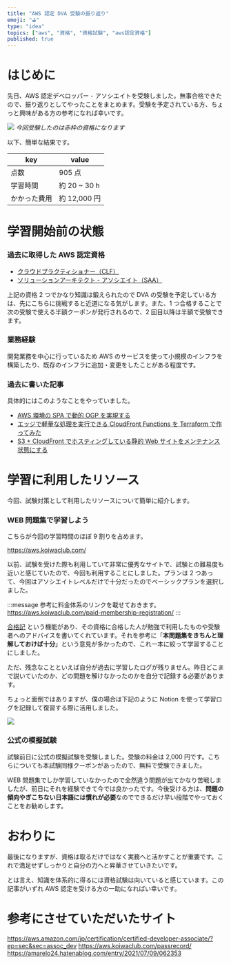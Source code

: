 ```yaml
---
title: "AWS 認定 DVA 受験の振り返り"
emoji: "⛳"
type: "idea"
topics: ["aws", "資格", "資格試験", "aws認定資格"]
published: true
---
```

# はじめに

先日、AWS 認定デベロッパー - アソシエイトを受験しました。無事合格できたので、振り返りとしてやったことをまとめます。受験を予定されている方、ちょっと興味がある方の参考になれば幸いです。

![](https://storage.googleapis.com/zenn-user-upload/79bc7e993a9631e0861a268d.png)
*今回受験したのは赤枠の資格になります*

以下、簡単な結果です。

 | key | value
 --- | ---
 点数 | 905 点
 学習時間 | 約 20 ~ 30 h
 かかった費用 | 約 12,000 円

# 学習開始前の状態

### 過去に取得した AWS 認定資格

- [クラウドプラクティショナー（CLF）](https://aws.amazon.com/jp/certification/certified-cloud-practitioner/)
- [ソリューションアーキテクト - アソシエイト（SAA）](https://aws.amazon.com/jp/certification/certified-solutions-architect-associate/)

上記の資格 2 つでかなり知識は鍛えられたので DVA の受験を予定している方は、先にこちらに挑戦すると近道になる気がします。また、1 つ合格することで次の受験で使える半額クーポンが発行されるので、2 回目以降は半額で受験できます。

###  業務経験

開発業務を中心に行っているため AWS のサービスを使って小規模のインフラを構築したり、既存のインフラに追加・変更をしたことがある程度です。

### 過去に書いた記事

具体的にはこのようなことをやっていました。

- [AWS 環境の SPA で動的 OGP を実現する](https://zenn.dev/ysmtegsr/articles/bc00386d731bb3ab70bc)
- [エッジで軽量な処理を実行できる CloudFront Functions を Terraform で作ってみた](https://zenn.dev/ysmtegsr/articles/d4eb3e8493b7a5ccd427)
- [S3 \+ CloudFront でホスティングしている静的 Web サイトをメンテナンス状態にする](https://zenn.dev/ysmtegsr/articles/bd9b5935f40d73f80d8a)

# 学習に利用したリソース

今回、試験対策として利用したリソースについて簡単に紹介します。

### WEB 問題集で学習しよう

こちらが今回の学習時間のほぼ 9 割りを占めます。

https://aws.koiwaclub.com/

以前、試験を受けた際も利用していて非常に優秀なサイトで、試験との難易度も近いと感じていたので、今回も利用することにしました。プランは 2 つあって、今回はアソシエイトレベルだけで十分だったのでベーシックプランを選択しました。

:::message
参考に料金体系のリンクを載せておきます。
https://aws.koiwaclub.com/paid-membership-registration/
:::

[合格記](https://aws.koiwaclub.com/passrecord/) という機能があり、その資格に合格した人が勉強で利用したものや受験者へのアドバイスを書いてくれています。それを参考に「**本問題集をきちんと理解しておけば十分**」という意見が多かったので、これ一本に絞って学習することにしました。

ただ、残念なことといえば自分が過去に学習したログが残りません。昨日どこまで説いていたのか、どの問題を解けなかったのかを自分で記録する必要があります。

ちょっと面倒ではありますが、僕の場合は下記のように Notion を使って学習ログを記録して復習する際に活用しました。

![](https://storage.googleapis.com/zenn-user-upload/0f3dd7bf98e0676b7c3351e4.png)

### 公式の模擬試験

試験前日に公式の模擬試験を受験しました。受験の料金は 2,000 円です。こちらについても本試験同様クーポンがあったので、無料で受験できました。

WEB 問題集でしか学習していなかったので全然違う問題が出てかなり苦戦しましたが、前日にそれを経験できて今では良かったです。今後受ける方は、**問題の傾向やぎこちない日本語には慣れが必要**なのでできるだけ早い段階でやっておくことをお勧めします。

# おわりに

最後になりますが、資格は取るだけではなく実務へと活かすことが重要です。これで満足せずしっかりと自分の力へと昇華させていきたいです。

とは言え、知識を体系的に得るには資格試験は向いていると感じています。この記事がいずれ AWS 認定を受ける方の一助になればい幸いです。

# 参考にさせていただいたサイト

https://aws.amazon.com/jp/certification/certified-developer-associate/?ep=sec&sec=assoc_dev
https://aws.koiwaclub.com/passrecord/
https://amarelo24.hatenablog.com/entry/2021/07/09/062353
